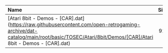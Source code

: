 |Name|Size|
|:---|---:|
|[Atari 8bit - Demos - [CAR].dat](https://raw.githubusercontent.com/open-retrogaming-archive/dat-catalog/main/root/basic/TOSEC/Atari/8bit/Demos/[CAR]/Atari 8bit - Demos - [CAR].dat)|912|
